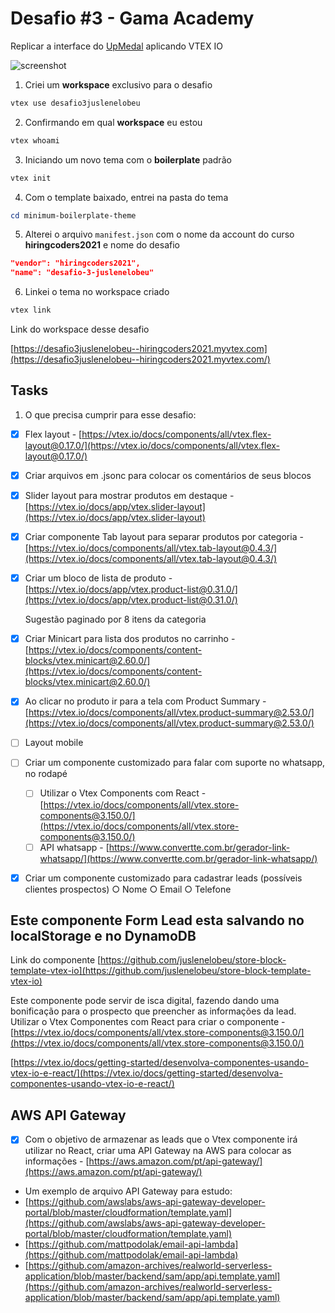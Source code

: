 # Desafio #3 - Gama Academy

Replicar a interface do [UpMedal](https://www.upmedal.com/desafios) aplicando VTEX IO

![screenshot](https://github.com/juslenelobeu/gama_academy-desafio-03-vtexio/blob/master/screenshot.jpeg?raw=true)

1. Criei um **workspace** exclusivo para o desafio

```powershell
vtex use desafio3juslenelobeu
```

2. Confirmando em qual **workspace** eu estou

```powershell
vtex whoami
```

3. Iniciando um novo tema com o **boilerplate** padrão

```powershell
vtex init
```

4. Com o template baixado, entrei na pasta do tema

```powershell
cd minimum-boilerplate-theme
```

5. Alterei o arquivo `manifest.json` com o nome da account do curso **hiringcoders2021** e nome do desafio

```json
"vendor": "hiringcoders2021",
"name": "desafio-3-juslenelobeu"
```

6. Linkei o tema no workspace criado

```powershell
vtex link
```

Link do workspace desse desafio

[https://desafio3juslenelobeu--hiringcoders2021.myvtex.com](https://desafio3juslenelobeu--hiringcoders2021.myvtex.com/)

## Tasks

1. O que precisa cumprir para esse desafio:
 - [X]  Flex layout - [https://vtex.io/docs/components/all/vtex.flex-layout@0.17.0/](https://vtex.io/docs/components/all/vtex.flex-layout@0.17.0/)
 - [X]  Criar arquivos em .jsonc para colocar os comentários de seus blocos
 - [X]  Slider layout para mostrar produtos em destaque - [https://vtex.io/docs/app/vtex.slider-layout](https://vtex.io/docs/app/vtex.slider-layout)
 - [X]  Criar componente Tab layout para separar produtos por categoria - [https://vtex.io/docs/components/all/vtex.tab-layout@0.4.3/](https://vtex.io/docs/components/all/vtex.tab-layout@0.4.3/)
 - [X]  Criar um bloco de lista de produto - [https://vtex.io/docs/app/vtex.product-list@0.31.0/](https://vtex.io/docs/app/vtex.product-list@0.31.0/)

     Sugestão paginado por 8 itens da categoria

 - [X]  Criar Minicart para lista dos produtos no carrinho - [https://vtex.io/docs/components/content-blocks/vtex.minicart@2.60.0/](https://vtex.io/docs/components/content-blocks/vtex.minicart@2.60.0/)
 - [X]  Ao clicar no produto ir para a tela com Product Summary - [https://vtex.io/docs/components/all/vtex.product-summary@2.53.0/](https://vtex.io/docs/components/all/vtex.product-summary@2.53.0/)
 - [ ]  Layout mobile
 - [ ]  Criar um componente customizado para falar com suporte no whatsapp, no rodapé
     - [ ]  Utilizar o Vtex Components com React - [https://vtex.io/docs/components/all/vtex.store-components@3.150.0/](https://vtex.io/docs/components/all/vtex.store-components@3.150.0/)
     - [ ]  API whatsapp - [https://www.convertte.com.br/gerador-link-whatsapp/](https://www.convertte.com.br/gerador-link-whatsapp/)
 - [X]  Criar um componente customizado para cadastrar leads (possíveis clientes prospectos)
 ○ Nome
 ○ Email
 ○ Telefone

## Este componente Form Lead esta salvando no localStorage e no **DynamoDB**
Link do componente [https://github.com/juslenelobeu/store-block-template-vtex-io](https://github.com/juslenelobeu/store-block-template-vtex-io)

Este componente pode servir de isca digital, fazendo dando uma bonificação para o prospecto que preencher as informações da lead.
Utilizar o Vtex Componentes com React para criar o componente - [https://vtex.io/docs/components/all/vtex.store-components@3.150.0/](https://vtex.io/docs/components/all/vtex.store-components@3.150.0/)

[https://vtex.io/docs/getting-started/desenvolva-componentes-usando-vtex-io-e-react/](https://vtex.io/docs/getting-started/desenvolva-componentes-usando-vtex-io-e-react/)

## AWS API Gateway

- [x]  Com o objetivo de armazenar as leads que o Vtex componente irá utilizar no React, criar uma API Gateway na AWS para colocar as informações - [https://aws.amazon.com/pt/api-gateway/](https://aws.amazon.com/pt/api-gateway/)
- Um exemplo de arquivo API Gateway para estudo:
- [https://github.com/awslabs/aws-api-gateway-developer-portal/blob/master/cloudformation/template.yaml](https://github.com/awslabs/aws-api-gateway-developer-portal/blob/master/cloudformation/template.yaml)
- [https://github.com/mattpodolak/email-api-lambda](https://github.com/mattpodolak/email-api-lambda)
- [https://github.com/amazon-archives/realworld-serverless-application/blob/master/backend/sam/app/api.template.yaml](https://github.com/amazon-archives/realworld-serverless-application/blob/master/backend/sam/app/api.template.yaml)
